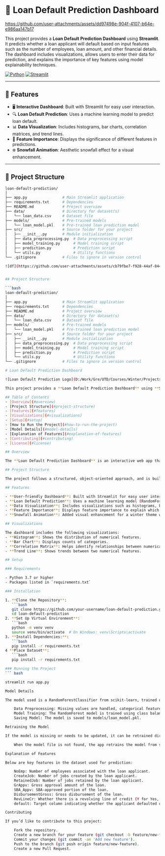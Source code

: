 # 🚀 Loan Default Prediction Dashboard

https://github.com/user-attachments/assets/dd97498e-904f-4107-b64e-e986aa147b17

This project provides a **Loan Default Prediction Dashboard** using **Streamlit**. It predicts whether a loan applicant will default based on input features such as the number of employees, loan amount, and other financial details. The dashboard includes visualizations, allows users to enter their data for prediction, and explains the importance of key features using model explainability techniques.

[![Python](https://img.shields.io/badge/Python-3.7%2B-blue.svg)](https://www.python.org/) [![Streamlit](https://img.shields.io/badge/Streamlit-Framework-orange)](https://streamlit.io/)

---

## 🌟 Features

- 🖥️ **Interactive Dashboard**: Built with Streamlit for easy user interaction.
- 🔍 **Loan Default Prediction**: Uses a machine learning model to predict loan default.
- 📊 **Data Visualization**: Includes histograms, bar charts, correlation matrices, and trend lines.
- 🔑 **Feature Importance**: Displays the significance of different features in predictions.
- ❄️ **Snowfall Animation**: Aesthetic snowfall effect for a visual enhancement.

---

## 📁 Project Structure

```bash
loan-default-prediction/
│
├── app.py                # Main Streamlit application
├── requirements.txt      # Dependencies
├── README.md             # Project overview
├── data/                 # Directory for dataset(s)
│   └── loan_data.csv     # Dataset file
├── models/               # Pre-trained models
│   └── loan_model.pkl    # Pre-trained loan prediction model
├── src/                  # Source folder for your project
│   ├── __init__.py       # Module initialization
│   ├── data_preprocessing.py  # Data preprocessing script
│   ├── model_training.py      # Model training script
│   ├── prediction.py          # Prediction script
│   └── utils.py               # Utility functions
└── .gitignore            # Files to ignore in version control

![df](https://github.com/user-attachments/assets/cb79fbe7-f928-44af-8443-8902dea92518)


## Project Structure

```bash
loan-default-prediction/
│
├── app.py                # Main Streamlit application
├── requirements.txt      # Dependencies
├── README.md             # Project overview
├── data/                 # Directory for dataset(s)
│   └── loan_data.csv     # Dataset file
├── models/               # Pre-trained models
│   └── loan_model.pkl    # Pre-trained loan prediction model
├── src/                  # Source folder for your project
│   ├── __init__.py       # Module initialization
│   ├── data_preprocessing.py  # Data preprocessing script
│   ├── model_training.py      # Model training script
│   ├── prediction.py          # Prediction script
│   └── utils.py               # Utility functions
└── .gitignore            # Files to ignore in version control

# Loan Default Prediction Dashboard

![Loan Default Prediction Logo](D:/Work/Gre/UTD/Courses/Winter/Projects/Data Analytic Projects/Credit_Default/df.jpg)

This project provides a **Loan Default Prediction Dashboard** using **Streamlit**. It predicts whether a loan applicant will default based on their input features such as the number of employees, loan amount, and other financial details. The dashboard includes visualizations of key features, allows users to enter their data for prediction, and incorporates explainability of feature importance in model predictions.

## Table of Contents
- [Overview](#overview)
- [Project Structure](#project-structure)
- [Features](#features)
- [Visualizations](#visualizations)
- [Setup](#setup)
- [How to Run the Project](#how-to-run-the-project)
- [Model Details](#model-details)
- [Explanation of Features](#explanation-of-features)
- [Contributing](#contributing)
- [License](#license)

## Overview

The **Loan Default Prediction Dashboard** is an interactive web app that predicts whether a loan applicant will default or not. The prediction is based on several features, including the number of employees, the gross approval amount, and the presence of a revolving line of credit. The dashboard allows users to visualize important data insights and predict default risk.

## Project Structure

The project follows a structured, object-oriented approach, and is built using **Streamlit** for the frontend and **scikit-learn** for machine learning.

## Features

- **User-friendly Dashboard**: Built with Streamlit for easy user interaction and data entry.
- **Loan Default Prediction**: Uses a machine learning model (RandomForestClassifier) to predict loan default based on key features.
- **Data Visualization**: Includes visualizations such as histograms, bar charts, correlation matrices, and trend lines.
- **Feature Importance**: Displays feature importance to explain which features impact the predictions the most.
- **Snowfall Animation**: Added visual enhancement for a winter theme with falling snowflakes.

## Visualizations

The dashboard includes the following visualizations:
- **Histogram**: Shows the distribution of numerical features.
- **Bar Chart**: Displays counts of categories.
- **Correlation Matrix**: Helps identify relationships between numerical features.
- **Trend Line**: Shows trends between two numerical features.

## Setup

### Requirements

- Python 3.7 or higher
- Packages listed in `requirements.txt`

### Installation

1. **Clone the Repository**:
   ```bash
   git clone https://github.com/your-username/loan-default-prediction.git
   cd loan-default-prediction
2. **Set Up Virtual Environment**:
   ```bash
   python -m venv venv
   source venv/bin/activate  # On Windows: venv\Scripts\activate
3. **Install Dependencies:**:
   ```bash
   pip install -r requirements.txt
4 **Place Dataset**:
   ```bash
   pip install -r requirements.txt

### Running the Project
``` bash

streamlit run app.py

Model Details

The model used is a RandomForestClassifier from scikit-learn, trained on key features from the dataset. The model is trained using the following pipeline:

    Data Preprocessing: Missing values are handled, categorical features are encoded using OrdinalEncoder.
    Model Training: The RandomForest model is trained using class balancing (class_weight='balanced') to handle imbalanced data.
    Saving Model: The model is saved to models/loan_model.pkl.

Retraining the Model

If the model is missing or needs to be updated, it can be retrained directly through the app:

    When the model file is not found, the app retrains the model from scratch and saves it as loan_model.pkl.

Explanation of Features

Below are key features in the dataset used for prediction:

    NoEmp: Number of employees associated with the loan applicant.
    CreateJob: Number of jobs created by the loan applicant.
    RetainedJob: Number of jobs retained by the loan applicant.
    GrAppv: Gross approval amount of the loan.
    SBA_Appv: SBA-approved portion of the loan.
    DisbursementGross: Gross disbursement of the loan.
    RevLineCr: Whether there is a revolving line of credit (Y for Yes, N for No).
    default: Target column indicating whether the applicant defaulted on the loan.

Contributing

If you’d like to contribute to this project:

    Fork the repository.
    Create a new branch for your feature (git checkout -b feature/new-feature).
    Commit your changes (git commit -am 'Add new feature').
    Push to the branch (git push origin feature/new-feature).
    Create a new Pull Request.

